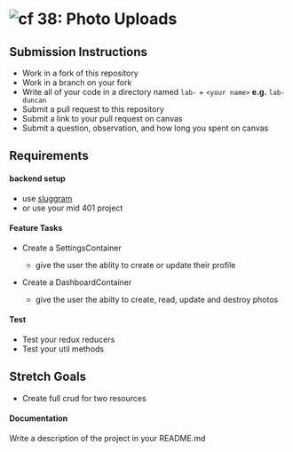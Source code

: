 ![cf](http://i.imgur.com/7v5ASc8.png) 38: Photo Uploads
===

## Submission Instructions
  * Work in a fork of this repository
  * Work in a branch on your fork
  * Write all of your code in a directory named `lab-` + `<your name>` **e.g.** `lab-duncan`
  * Submit a pull request to this repository
  * Submit a link to your pull request on canvas
  * Submit a question, observation, and how long you spent on canvas  


## Requirements  
#### backend setup
* use [sluggram](http://github.com/slugbyte/sluggram) 
* or use your mid 401 project

 
#### Feature Tasks 
* Create a SettingsContainer
  * give the user the ablity to create or update their profile
  
* Create a DashboardContainer
  * give the user the abilty to create, read, update and destroy photos

#### Test
* Test your redux reducers 
* Test your util methods

## Stretch Goals
* Create full crud for two resources 

####  Documentation  
Write a description of the project in your README.md
